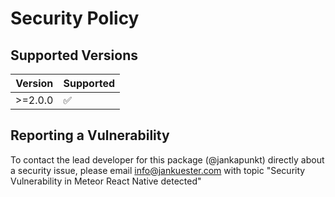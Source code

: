 # Security Policy

## Supported Versions

| Version | Supported          |
| ------- | ------------------ |
| >=2.0.0 | :white_check_mark: |

## Reporting a Vulnerability

To contact the lead developer for this package (@jankapunkt) directly about a security issue,
please email info@jankuester.com with topic "Security Vulnerability in Meteor React Native detected"

